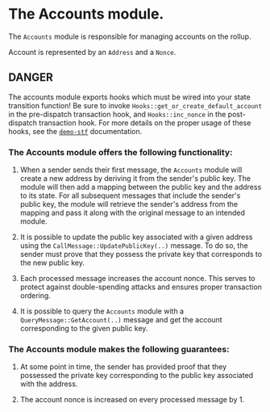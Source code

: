 # The Accounts module.

The `Accounts` module is responsible for managing accounts on the rollup.

Account is represented by an `Address` and a `Nonce`.

## DANGER

The accounts module exports hooks which must be wired into your state transition function! Be sure to invoke `Hooks::get_or_create_default_account`
in the pre-dispatch transaction hook, and `Hooks::inc_nonce` in the post-dispatch transaction hook. For more details on the
proper usage of these hooks, see the [`demo-stf`](../../../examples/demo-stf/) documentation.

### The Accounts module offers the following functionality:

1. When a sender sends their first message, the `Accounts` module will create a new address by deriving it from the sender's public key.
   The module will then add a mapping between the public key and the address to its state. For all subsequent messages that include the sender's public key,
   the module will retrieve the sender's address from the mapping and pass it along with the original message to an intended module.

1. It is possible to update the public key associated with a given address using the `CallMessage::UpdatePublicKey(..)` message.
   To do so, the sender must prove that they possess the private key that corresponds to the new public key.

1. Each processed message increases the account nonce. This serves to protect against double-spending attacks and ensures proper transaction ordering.

1. It is possible to query the `Accounts` module with a `QueryMessage::GetAccount(..)` message and get the account corresponding to the given public key.

### The Accounts module makes the following guarantees:

1. At some point in time, the sender has provided proof that they possessed the private key corresponding to the public key associated with the address.

1. The account nonce is increased on every processed message by 1.
